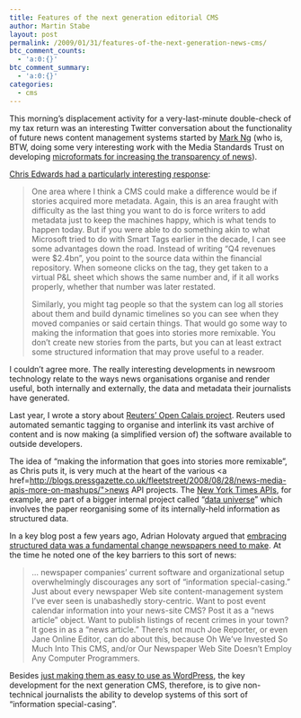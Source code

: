 ```yaml
---
title: Features of the next generation editorial CMS
author: Martin Stabe
layout: post
permalink: /2009/01/31/features-of-the-next-generation-news-cms/
btc_comment_counts:
  - 'a:0:{}'
btc_comment_summary:
  - 'a:0:{}'
categories:
  - cms
---
```

This morning&#8217;s displacement activity for a very-last-minute double-check of my tax return was an interesting Twitter conversation about the functionality of future news content management systems started by [Mark Ng][1] (who is, BTW, doing some very interesting work with the Media Standards Trust on developing [microformats for increasing the transparency of news][2]).

[Chris Edwards had a particularly interesting response][3]: 

> One area where I think a CMS could make a difference would be if stories acquired more metadata. Again, this is an area fraught with difficulty as the last thing you want to do is force writers to add metadata just to keep the machines happy, which is what tends to happen today. But if you were able to do something akin to what Microsoft tried to do with Smart Tags earlier in the decade, I can see some advantages down the road. Instead of writing &#8220;Q4 revenues were $2.4bn&#8221;, you point to the source data within the financial repository. When someone clicks on the tag, they get taken to a virtual P&L sheet which shows the same number and, if it all works properly, whether that number was later restated.
> 
> Similarly, you might tag people so that the system can log all stories about them and build dynamic timelines so you can see when they moved companies or said certain things. That would go some way to making the information that goes into stories more remixable. You don&#8217;t create new stories from the parts, but you can at least extract some structured information that may prove useful to a reader.

I couldn&#8217;t agree more. The really interesting developments in newsroom technology relate to the ways news organisations organise and render useful, both internally and externally, the data and metadata their journalists have generated. 

Last year, I wrote a story about [Reuters&#8217; Open Calais project][4]. Reuters used automated semantic tagging to organise and interlink its vast archive of content and is now making (a simplified version of) the software available to outside developers.

The idea of &#8220;making the information that goes into stories more remixable&#8221;, as Chris puts it, is very much at the heart of the various <a href=http://blogs.pressgazette.co.uk/fleetstreet/2008/08/28/news-media-apis-more-on-mashups/">news API projects</a>. The [New York Times APIs][5], for example, are part of a bigger internal project called &#8220;[data universe][6]&#8221; which involves the paper reorganising some of its internally-held information as structured data.

In a key blog post a few years ago, Adrian Holovaty argued that [embracing structured data was a fundamental change newspapers need to make][7]. At the time he noted one of the key barriers to this sort of news:

> &#8230; newspaper companies&#8217; current software and organizational setup overwhelmingly discourages any sort of &#8220;information special-casing.&#8221; Just about every newspaper Web site content-management system I&#8217;ve ever seen is unabashedly story-centric. Want to post event calendar information into your news-site CMS? Post it as a &#8220;news article&#8221; object. Want to publish listings of recent crimes in your town? It goes in as a &#8220;news article.&#8221; There&#8217;s not much Joe Reporter, or even Jane Online Editor, can do about this, because Oh We&#8217;ve Invested So Much Into This CMS, and/or Our Newspaper Web Site Doesn&#8217;t Employ Any Computer Programmers.

Besides [just making them as easy to use as WordPress][8], the key development for the next generation CMS, therefore, is to give non-technical journalists the ability to develop systems of this sort of &#8220;information special-casing&#8221;.

 [1]: http://www.markng.co.uk/
 [2]: http://newscredit.org/
 [3]: http://blog.hackingcough.com/2009/01/pimp-my-cms.htm
 [4]: http://www.pressgazette.co.uk/story.asp?sectioncode=7&storycode=40967
 [5]: http://developer.nytimes.com/
 [6]: http://www.nytimes.com/2008/07/28/business/media/28askthetimes.html?_r=1&adxnnl=1&src=tp&pagewanted=8&adxnnlx=1219910416-12eTnwmiIeBx8xVavh3VbA&oref=slogin
 [7]: http://holovaty.com/blog/archive/2006/09/06/0307/
 [8]: http://niksilver.com/2008/11/18/an-abc-of-r2-a-is-for-article-editor/#comment-33922